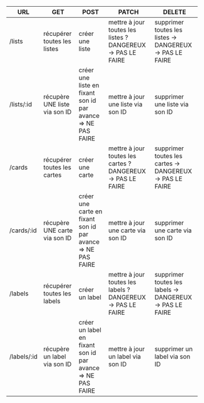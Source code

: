 | URL | GET | POST | PATCH | DELETE |
|---|---|---|---|---|
| /lists | récupérer toutes les listes | créer une liste | mettre à jour toutes les listes ? DANGEREUX -> PAS LE FAIRE | supprimer toutes les listes -> DANGEREUX -> PAS LE FAIRE |
| /lists/:id | récupère UNE liste via son ID | créer une liste en fixant son id par avance => NE PAS FAIRE | mettre à jour une liste via son ID | supprimer une liste via son ID |
| /cards | récupérer toutes les cartes | créer une carte | mettre à jour toutes les cartes ? DANGEREUX -> PAS LE FAIRE | supprimer toutes les cartes -> DANGEREUX -> PAS LE FAIRE |
| /cards/:id | récupère UNE carte via son ID | créer une carte en fixant son id par avance => NE PAS FAIRE | mettre à jour une carte via son ID | supprimer une carte via son ID |
| /labels | récupérer toutes les labels | créer un label | mettre à jour toutes les labels ? DANGEREUX -> PAS LE FAIRE | supprimer toutes les labels -> DANGEREUX -> PAS LE FAIRE |
| /labels/:id | récupère un label via son ID | créer un label en fixant son id par avance => NE PAS FAIRE | mettre à jour un label via son ID | supprimer un label via son ID |